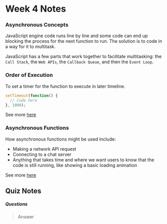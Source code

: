 # Week 4 Notes
### Asynchronous Concepts
JavaScript engine code runs line by line and some code can end up blocking the process for the next function to run. The solution is to code in a way for it to multitask.

JavaScript has a few parts that work together to facilitate multitasking: the `Call Stack`, the `Web APIs`, the `Callback Queue`, and then the `Event Loop`.

### Order of Execution

To set a timer for the function to execute in later timeline.
```javascript
setTimeout(function() {
  // Code here
}, 1000);
```
See more [here](function.md#delays)

### Asynchronous Functions
How asynchronous functions might be used include:

- Making a network API request
- Connecting to a chat server
- Anything that takes time and where we want users to know that the code is still running, like showing a basic loading animation

See more [here](asynchronous.md)

## Quiz Notes

##### Questions
> Answer